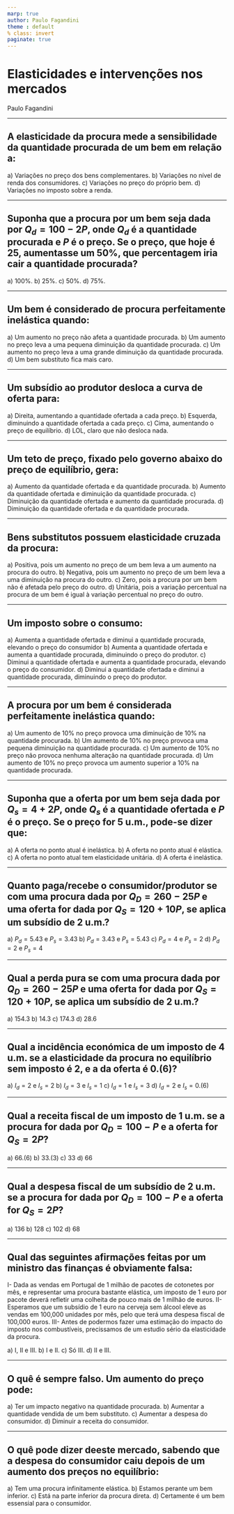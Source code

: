 ```yaml
---
marp: true
author: Paulo Fagandini
theme : default
% class: invert
paginate: true
---
```


# Elasticidades e intervenções nos mercados
Paulo Fagandini

---

## A elasticidade da procura mede a sensibilidade da quantidade procurada de um bem em relação a:

a) Variações no preço dos bens complementares.
b) Variações no nível de renda dos consumidores.
c) Variações no preço do próprio bem.
d) Variações no imposto sobre a renda.

---

## Suponha que a procura por um bem seja dada por $Q_d = 100 - 2P$, onde $Q_d$ é a quantidade procurada e $P$ é o preço. Se o preço, que hoje é 25, aumentasse um 50%, que percentagem iria cair a quantidade procurada?

a) 100%.
b) 25%.
c) 50%.
d) 75%.

---

## Um bem é considerado de procura perfeitamente inelástica quando:

a) Um aumento no preço não afeta a quantidade procurada.
b) Um aumento no preço leva a uma pequena diminuição da quantidade procurada.
c) Um aumento no preço leva a uma grande diminuição da quantidade procurada.
d) Um bem substituto fica mais caro.

---

## Um subsídio ao produtor desloca a curva de oferta para:

a) Direita, aumentando a quantidade ofertada a cada preço.
b) Esquerda, diminuindo a quantidade ofertada a cada preço.
c) Cima, aumentando o preço de equilíbrio.
d) LOL, claro que não desloca nada.

---

## Um teto de preço, fixado pelo governo abaixo do preço de equilíbrio, gera:

a) Aumento da quantidade ofertada e da quantidade procurada.
b) Aumento da quantidade ofertada e diminuição da quantidade procurada.
c) Diminuição da quantidade ofertada e aumento da quantidade procurada.
d) Diminuição da quantidade ofertada e da quantidade procurada.

---

## Bens substitutos possuem elasticidade cruzada da procura:

a) Positiva, pois um aumento no preço de um bem leva a um aumento na procura do outro.
b) Negativa, pois um aumento no preço de um bem leva a uma diminuição na procura do outro.
c) Zero, pois a procura por um bem não é afetada pelo preço do outro.
d) Unitária, pois a variação percentual na procura de um bem é igual à variação percentual no preço do outro.

---

## Um imposto sobre o consumo:

a) Aumenta a quantidade ofertada e diminui a quantidade procurada, elevando o preço do consumidor
b) Aumenta a quantidade ofertada e aumenta a quantidade procurada, diminuindo o preço do produtor.
c) Diminui a quantidade ofertada e aumenta a quantidade procurada, elevando o preço do consumidor.
d) Diminui a quantidade ofertada e diminui a quantidade procurada, diminuindo o preço do produtor.

---

## A procura por um bem é considerada perfeitamente inelástica quando:

a) Um aumento de 10% no preço provoca uma diminuição de 10% na quantidade procurada.
b) Um aumento de 10% no preço provoca uma pequena diminuição na quantidade procurada.
c) Um aumento de 10% no preço não provoca nenhuma alteração na quantidade procurada.
d) Um aumento de 10% no preço provoca um aumento superior a 10% na quantidade procurada.

---

## Suponha que a oferta por um bem seja dada por $Q_s = 4 + 2P$, onde $Q_s$ é a quantidade ofertada e $P$ é o preço. Se o preço for 5 u.m., pode-se dizer que:

a) A oferta no ponto atual é inelástica.
b) A oferta no ponto atual é elástica.
c) A oferta no ponto atual tem elasticidade unitária.
d) A oferta é inelástica.

---

## Quanto paga/recebe o consumidor/produtor se com uma procura dada por $Q_D = 260-25P$ e uma oferta for dada por $Q_S=120+10P$, se aplica um subsídio de 2 u.m.?

a) $P_d=5.43$ e $P_s=3.43$
b) $P_d=3.43$ e $P_s=5.43$
c) $P_d=4$ e $P_s=2$
d) $P_d=2$ e $P_s=4$

---

## Qual a perda pura se com uma procura dada por $Q_D = 260-25P$ e uma oferta for dada por $Q_S=120+10P$, se aplica um subsídio de 2 u.m.?

a) $154.3$
b) $14.3$
c) $174.3$
d) $28.6$

---

## Qual a incidência económica de um imposto de 4 u.m. se a elasticidade da procura no equilíbrio sem imposto é 2, e a da oferta é 0.(6)?

a) $I_d=2$ e $I_s=2$
b) $I_d=3$ e $I_s=1$
c) $I_d=1$ e $I_s=3$
d) $I_d=2$ e $I_s=0.(6)$

---

## Qual a receita fiscal de um imposto de 1 u.m. se a procura for dada por $Q_D=100-P$ e a oferta for $Q_S=2P$?

a) $66.(6)$
b) $33.(3)$
c) $33$
d) $66$

---

## Qual a despesa fiscal de um subsídio de 2 u.m. se a procura for dada por $Q_D=100-P$ e a oferta for $Q_S=2P$?

a) 136
b) 128
c) 102
d) 68

---

## Qual das seguintes afirmações feitas por um ministro das finanças é obviamente falsa:

I-  Dada as vendas em Portugal de 1 milhão de pacotes de cotonetes por mês, e representar uma procura bastante elástica, um imposto de 1 euro por pacote deverá refletir uma colheita de pouco mais de 1 milhão de euros.
II- Esperamos que um subsídio de 1 euro na cerveja sem álcool eleve as vendas em 100,000 unidades por mês, pelo que terá uma despesa fiscal de 100,000 euros.
III- Antes de podermos fazer uma estimação do impacto do imposto nos combustíveis, precissamos de um estudio sério da elasticidade da procura.

a) I, II e III.
b) I e II.
c) Só III.
d) II e III.

---

## O quê é sempre falso. Um aumento do preço pode:

a) Ter um impacto negativo na quantidade procurada.
b) Aumentar a quantidade vendida de um bem substituto.
c) Aumentar a despesa do consumidor.
d) Diminuir a receita do consumidor.

---

## O quê pode dizer deeste mercado, sabendo que a despesa do consumidor caiu depois de um aumento dos preços no equilíbrio:

a) Tem uma procura infinitamente elástica.
b) Estamos perante um bem inferior.
c) Está na parte inferior da procura direta.
d) Certamente é um bem essensial para o consumidor.